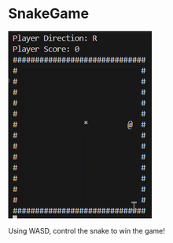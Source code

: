 # SnakeGame
![](https://github.com/ManavP16/SnakeGame/blob/main/SnakeGameDemoGIF.gif)

Using WASD, control the snake to win the game!



